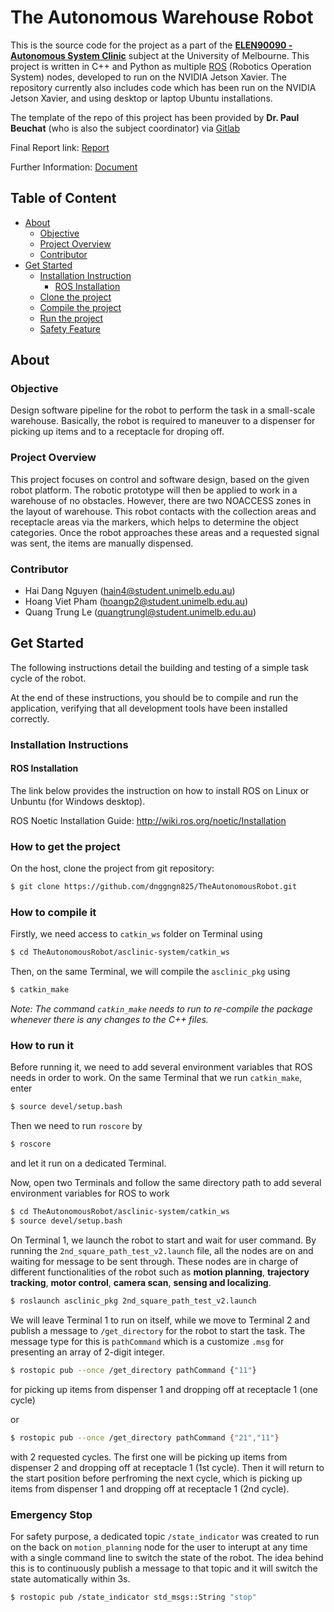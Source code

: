 # The Autonomous Warehouse Robot

This is the source code for the project as a part of the **[ELEN90090 - Autonomous System Clinic](https://handbook.unimelb.edu.au/subjects/elen90090)** subject at the University of Melbourne. This project is written in C++ and Python as multiple [ROS](https://www.ros.org/) (Robotics Operation System) nodes, developed to run on the NVIDIA Jetson Xavier. The repository currently also includes code which has been run on the NVIDIA Jetson Xavier, and using desktop or laptop Ubuntu installations.

The template of the repo of this project has been provided by **Dr. Paul Beuchat** (who is also the subject coordinator) via [Gitlab](https://gitlab.unimelb.edu.au/asclinic/asclinic-system)

Final Report link: [Report](https://github.com/dnggngn825/TheAutonomousRobot/tree/main/Final%20Report)

Further Information: [Document](https://dangnguyen825.netlify.app/projects)

## Table of Content
- [About](#About)
    - [Objective](#Objective)
    - [Project Overview](#Project-Overview)
    - [Contributor](#Contributor)
- [Get Started](#Get-Started)
    - [Installation Instruction](#Installtion-Instruction)
        - [ROS Installation](#ROS-Installation)
    - [Clone the project](#How-to-get-the-project)
    - [Compile the project](#How-to-compile-it)
    - [Run the project](#How-to-run-it)
    - [Safety Feature](#Emergency-Stop)

## About
### Objective
Design software pipeline for the robot to perform the task in a small-scale warehouse. Basically, the robot is required to maneuver to a dispenser for picking up items and to a receptacle for droping off.

### Project Overview
This project focuses on control and software design, based on the given robot platform. The robotic prototype will then be applied to work in a warehouse of no obstacles. However, there are two NOACCESS zones in the layout of warehouse. This robot contacts with the collection areas and receptacle areas via the markers, which helps to determine the object categories. Once the robot approaches these areas and a requested signal was sent, the items are manually dispensed.

### Contributor
- Hai Dang Nguyen (hain4@student.unimelb.edu.au)
- Hoang Viet Pham (hoangp2@student.unimelb.edu.au)
- Quang Trung Le (quangtrungl@student.unimelb.edu.au)

## Get Started
The following instructions detail the building and testing of a simple task cycle of the robot.

At the end of these instructions, you should be to compile and run the application, verifying that all development tools have been installed correctly.

### Installation Instructions

#### ROS Installation
The link below provides the instruction on how to install ROS on Linux or Unbuntu (for Windows desktop).

ROS Noetic Installation Guide: http://wiki.ros.org/noetic/Installation

### How to get the project
On the host, clone the project from git repository:
```bash
$ git clone https://github.com/dnggngn825/TheAutonomousRobot.git
```

### How to compile it
Firstly, we need access to ```catkin_ws``` folder on Terminal using
```bash
$ cd TheAutonomousRobot/asclinic-system/catkin_ws
```
Then, on the same Terminal, we will compile the ```asclinic_pkg``` using
```bash
$ catkin_make
```
_Note: The command ```catkin_make``` needs to run to re-compile the package whenever there is any changes to the C++ files._

### How to run it
Before running it, we need to add several environment variables that ROS needs in order to work. On the same Terminal that we run ```catkin_make```, enter
```bash
$ source devel/setup.bash
```
Then we need to run ```roscore``` by
```bash
$ roscore
```
and let it run on a dedicated Terminal.

Now, open two Terminals and follow the same directory path to add several environment variables for ROS to work
```bash
$ cd TheAutonomousRobot/asclinic-system/catkin_ws
$ source devel/setup.bash
```
On Terminal 1, we launch the robot to start and wait for user command. By running the ```2nd_square_path_test_v2.launch``` file, all the nodes are on and waiting for message to be sent through. These nodes are in charge of different functionalities of the robot such as **motion planning**, **trajectory tracking**, **motor control**, **camera scan**, **sensing and localizing**.
```bash
$ roslaunch asclinic_pkg 2nd_square_path_test_v2.launch
```
We will leave Terminal 1 to run on itself, while we move to Terminal 2 and publish a message to ```/get_directory``` for the robot to start the task. The message type for this is ```pathCommand``` which is a customize ```.msg``` for presenting an array of 2-digit integer.
```bash
$ rostopic pub --once /get_directory pathCommand {"11"}
```
for picking up items from dispenser 1 and dropping off at receptacle 1 (one cycle)

or
```bash
$ rostopic pub --once /get_directory pathCommand {"21","11"}
```
with 2 requested cycles. The first one will be picking up items from dispenser 2 and dropping off at receptacle 1 (1st cycle). Then it will return to the start position before perfroming the next cycle, which is picking up items from dispenser 1 and dropping off at receptacle 1 (2nd cycle).

### Emergency Stop
For safety purpose, a dedicated topic ```/state_indicator``` was created to run on the back on ```motion_planning``` node for the user to interupt at any time with a single command line to switch the state of the robot. The idea behind this is to continuously publish a message to that topic and it will switch the state automatically within 3s.
```bash
$ rostopic pub /state_indicator std_msgs::String "stop"
```
